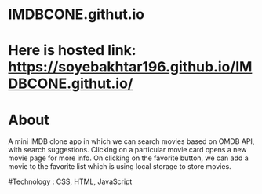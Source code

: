 # IMDBCONE.githut.io
# Here is hosted link: https://soyebakhtar196.github.io/IMDBCONE.githut.io/
# About
A mini IMDB clone app in which we can search movies based on OMDB API, with search suggestions. Clicking on a particular movie card opens a new movie page for more info. On clicking on the favorite button, we can add a movie to the favorite list which is using local storage to store movies.

#Technology : CSS, HTML, JavaScript
